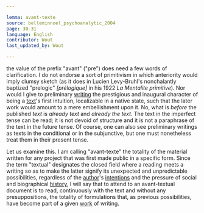 ```yaml
---

lemma: avant-texte
source: belleminnoel_psychoanalytic_2004
page: 30-31
language: English
contributor: Wout
last_updated_by: Wout

---
```


the value of the prefix "avant" ("pre") does need a few words of clarification. I do not endorse a sort of primitivism in which anteriority would imply clumsy sketch (as it does in Lucien Levy-Bruhl's nonchalantly baptized "prelogic" _[prélogique]_ in his 1922 _La Mentalite primitive_). Nor would I give to preliminary [writing](writingProcess.html) the prestigious and inaugural character of being a [text](text.html)'s first intuition, localizable in a native state, such that the later work would amount to a mere embellishment upon it. No, what is _before_ the published _text_ is _already text_ and _already the text_. The text in the imperfect tense can be read; it is not devoid of structure and it is not a paraphrase of the text in the future tense. Of course, one can also see preliminary writings as texts in the conditional or in the subjunctive, but one must nonetheless treat them in their present tense.

Let us examine this. I am calling "avant-texte" the totality of the material written for any project that was first made public in a specific form. Since the term "textual" designates the closed field where a reading meets a writing so as to make the latter signify its unexpected and unpredictable possibilities, regardless of the [author](author.html)'s [intentions](intentionality.html) and the pressure of social and biographical [history](history.html), I will say that to attend to an avant-textual document is to read, continuously with the text and without any presuppositions, the totality of formulations that, as previous possibilities, have become part of a given [work](work.html) of writing.
